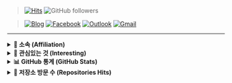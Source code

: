> [![Hits](https://hits.seeyoufarm.com/api/count/incr/badge.svg?url=https%3A%2F%2Fgithub.com%2Fbanb3515&count_bg=%238A8A8A&title_bg=%230AD586&icon=iconify.svg&icon_color=%23FFFFFF&title=Hits&edge_flat=false)](https://github.com/banb3515)
![GitHub followers](https://img.shields.io/github/followers/banb3515?color=181717&label=Follow&logo=GitHub)

> [![Blog](https://img.shields.io/badge/Blog-181717?style=flat&logo=GitHub&logoColor=white&link=)]()
[![Facebook](https://img.shields.io/badge/Facebook-1877f2?style=flat&logo=facebook&logoColor=white&link=https://www.facebook.com/banb3515)](https://www.facebook.com/banb3515)
[![Outlook](https://img.shields.io/badge/Outlook-0078D4?style=flat&logo=Microsoft-Outlook&logoColor=white&link=mailto:banb3515@outlook.kr)](mailto:banb3515@outlook.kr)
[![Gmail](https://img.shields.io/badge/Gmail-d14836?style=flat&logo=Gmail&logoColor=white&link=mailto:banb3515@gmail.com)](mailto:banb3515@gmail.com)

---

<details>
  <summary><b>🏫 소속 (Affiliation)</b></summary>
  <hr>
  <ul>
    <li>한양공업고등학교, 인공지능소프트웨어과</li>
    <ul><li>Hanyang Technical High School, AI Software Department</li></ul>
    <li>(주)새움</li>
    <ul><li>Saewoom, Inc.</li></ul>
  </ul>
  <hr>
</details>

<details>
  <summary><b>🔎 관심있는 것 (Interesting)</b></summary>
  <hr>
  <ul>
    <li>C#, Java, JavaScript</li>
    <li>WPF, Xamarin</li>
  </ul>
  <hr>
</details>

<details> 
  <summary><b>📊 GitHub 통계 (GitHub Stats)</b></summary>
  <hr>
  <img src="https://github-readme-stats.vercel.app/api?username=banb3515&show_icons=true&theme=tokyonight&count_private=true" />
  <br>
  <img src="https://github-readme-stats.vercel.app/api/top-langs/?username=banb3515&theme=tokyonight" />
  <hr>
</details>

<details> 
  <summary><b>📁 저장소 방문 수 (Repositories Hits)</b></summary>
  <hr>
  <a href="https://github.com/banb3515/Hanyang"><img src="https://hits.seeyoufarm.com/api/count/incr/badge.svg?url=https%3A%2F%2Fgithub.com%2Fbanb3515%2FHanyang&count_bg=%2364E900&title_bg=%233F4141&icon=linuxfoundation.svg&icon_color=%23FFFFFF&title=Hanyang&edge_flat=false"/></a>
  <a href="https://github.com/banb3515/ToDoList"><img src="https://hits.seeyoufarm.com/api/count/incr/badge.svg?url=https%3A%2F%2Fgithub.com%2Fbanb3515%2FToDoList&count_bg=%2364E900&title_bg=%233F4141&icon=linuxfoundation.svg&icon_color=%23FFFFFF&title=ToDoList&edge_flat=false"/></a>
  <a href="https://github.com/banb3515/AvoidGame"><img src="https://hits.seeyoufarm.com/api/count/incr/badge.svg?url=https%3A%2F%2Fgithub.com%2Fbanb3515%2FAvoidGame&count_bg=%2364E900&title_bg=%233F4141&icon=linuxfoundation.svg&icon_color=%23FFFFFF&title=AvoidGame&edge_flat=false"/></a>
  <hr>
</details>

